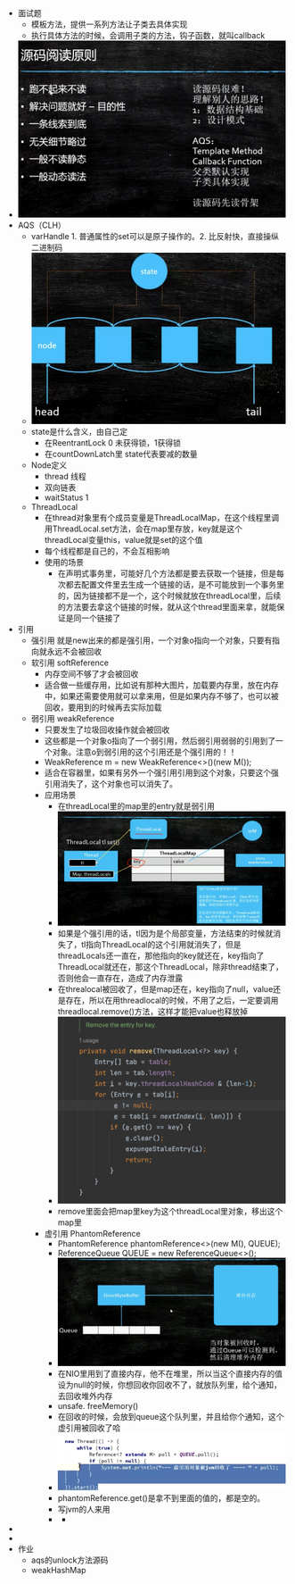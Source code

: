 - 面试题
	- 模板方法，提供一系列方法让子类去具体实现
	- 执行具体方法的时候，会调用子类的方法，钩子函数，就叫callback
- ![image.png](../assets/image_1699283785509_0.png)
- AQS（CLH）
	- varHandle 1. 普通属性的set可以是原子操作的。2. 比反射快，直接操纵二进制码
	- ![image.png](../assets/image_1699283322338_0.png)
	- state是什么含义，由自己定
		- 在ReentrantLock 0 未获得锁，1获得锁
		- 在countDownLatch里 state代表要减的数量
	- Node定义
		- thread 线程
		- 双向链表
		- waitStatus 1
	- ThreadLocal
		- 在thread对象里有个成员变量是ThreadLocalMap，在这个线程里调用ThreadLocal.set方法，会在map里存放，key就是这个threadLocal变量this，value就是set的这个值
		- 每个线程都是自己的，不会互相影响
		- 使用的场景
			- 在声明式事务里，可能好几个方法都是要去获取一个链接，但是每次都去配置文件里去生成一个链接的话，是不可能放到一个事务里的，因为链接都不是一个，这个时候就放在threadLocal里，后续的方法要去拿这个链接的时候，就从这个thread里面来拿，就能保证是同一个链接了
- 引用
	- 强引用 就是new出来的都是强引用，一个对象o指向一个对象，只要有指向就永远不会被回收
	- 软引用 softReference
		- 内存空间不够了才会被回收
		- 适合做一些缓存用，比如说有那种大图片，加载要内存里，放在内存中，如果还需要使用就可以拿来用，但是如果内存不够了，也可以被回收，要用到的时候再去实际加载
	- 弱引用 weakReference
		- 只要发生了垃圾回收操作就会被回收
		- 这些都是一个对象o指向了一个弱引用，然后弱引用弱弱的引用到了一个对象。注意o到弱引用的这个引用还是个强引用的！！
		- WeakReference<M> m = new WeakReference<>()(new M());
		- 适合在容器里，如果有另外一个强引用引用到这个对象，只要这个强引用消失了，这个对象也可以消失了。
		- 应用场景
			- 在threadLocal里的map里的entry就是弱引用
			- ![image.png](../assets/image_1699369127286_0.png)
			- 如果是个强引用的话，tl因为是个局部变量，方法结束的时候就消失了，tl指向ThreadLocal的这个引用就消失了，但是threadLocals还一直在，那他指向的key就还在，key指向了ThreadLocal就还在，那这个ThreadLocal，除非thread结束了，否则他会一直存在，造成了内存泄露
			- 在threalocal被回收了，但是map还在，key指向了null，value还是存在，所以在用threadlocal的时候，不用了之后，一定要调用threadlocal.remove()方法，这样才能把value也释放掉
			- ![image.png](../assets/image_1699369700371_0.png)
			- remove里面会把map里key为这个threadLocal里对象，移出这个map里
		- 虚引用 PhantomReference
			- PhantomReference<M> phantomReference<>(new M(), QUEUE);
			- ReferenceQueue<M> QUEUE = new ReferenceQueue<>();
			- ![image.png](../assets/image_1699369792532_0.png)
			- 在NIO里用到了直接内存，他不在堆里，所以当这个直接内存的值设为null的时候，你想回收你回收不了，就放队列里，给个通知，去回收堆外内存
			- unsafe.  freeMemory()
			- 在回收的时候，会放到queue这个队列里，并且给你个通知，这个虚引用被回收了哈
			- ![image.png](../assets/image_1699370097223_0.png)
			- phantomReference.get()是拿不到里面的值的，都是空的。
			- 写jvm的人来用
			-
				-
-
-
- 作业
	- aqs的unlock方法源码
	- weakHashMap